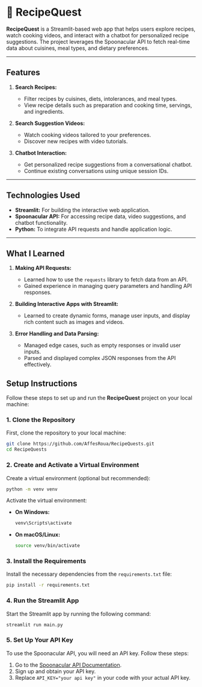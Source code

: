 
# 🍴 RecipeQuest  

**RecipeQuest** is a Streamlit-based web app that helps users explore recipes, watch cooking videos, and interact with a chatbot for personalized recipe suggestions. The project leverages the Spoonacular API to fetch real-time data about cuisines, meal types, and dietary preferences.

---

## Features  
1. **Search Recipes:**  
   - Filter recipes by cuisines, diets, intolerances, and meal types.  
   - View recipe details such as preparation and cooking time, servings, and ingredients.

2. **Search Suggestion Videos:**  
   - Watch cooking videos tailored to your preferences.  
   - Discover new recipes with video tutorials.

3. **Chatbot Interaction:**  
   - Get personalized recipe suggestions from a conversational chatbot.  
   - Continue existing conversations using unique session IDs.

---

## Technologies Used  
- **Streamlit:** For building the interactive web application.  
- **Spoonacular API:** For accessing recipe data, video suggestions, and chatbot functionality.  
- **Python:** To integrate API requests and handle application logic.

---

## What I Learned  
1. **Making API Requests:**  
   - Learned how to use the `requests` library to fetch data from an API.  
   - Gained experience in managing query parameters and handling API responses.  

2. **Building Interactive Apps with Streamlit:**  
   - Learned to create dynamic forms, manage user inputs, and display rich content such as images and videos.  

3. **Error Handling and Data Parsing:**  
   - Managed edge cases, such as empty responses or invalid user inputs.  
   - Parsed and displayed complex JSON responses from the API effectively.


## Setup Instructions

Follow these steps to set up and run the **RecipeQuest** project on your local machine:

### 1. Clone the Repository
First, clone the repository to your local machine:
```bash
git clone https://github.com/AffesRoua/RecipeQuests.git
cd RecipeQuests
```

### 2. Create and Activate a Virtual Environment
Create a virtual environment (optional but recommended):
```bash
python -m venv venv
```

Activate the virtual environment:
- **On Windows:**
  ```bash
  venv\Scripts\activate
  ```
- **On macOS/Linux:**
  ```bash
  source venv/bin/activate
  ```

### 3. Install the Requirements
Install the necessary dependencies from the `requirements.txt` file:
```bash
pip install -r requirements.txt
```

### 4. Run the Streamlit App
Start the Streamlit app by running the following command:
```bash
streamlit run main.py
```

### 5. Set Up Your API Key
To use the Spoonacular API, you will need an API key. Follow these steps:  
1. Go to the [Spoonacular API Documentation](https://spoonacular.com/food-api/docs).  
2. Sign up and obtain your API key.  
3. Replace `API_KEY="your api key"` in your code with your actual API key.




